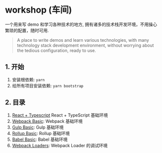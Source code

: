# workshop (车间)

一个用来写 demo 和学习各种技术的地方, 拥有诸多的技术栈开发环境，不用操心繁琐的配置，随时可用.

> A place to write demos and learn various technologies, with many technology stack development environment, without worrying about the tedious configuration, ready to use.

## 1. 开始

1. 安装根依赖: `yarn`
2. 给所有项目安装依赖: `yarn bootstrap`

## 2. 目录

1. [React + Typescript](/packages/react-typescript) React + TypeScript 基础环境
2. [Webpack Basic](/packages/webpack-basic): Webpack 基础环境
3. [Gulp Basic](/packages/gulp-basic): Gulp 基础环境
4. [Rollup Basic](/packages/rollup-basic): Rollup 基础环境
5. [Babel Basic](/packages/babel-basic): Babel 基础环境
6. [Webpack Loaders](/packages/webpack-loaders): Webpack Loader 的调试环境
